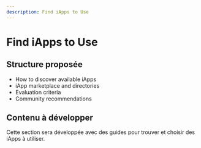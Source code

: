 ```yaml
---
description: Find iApps to Use
---
```


# Find iApps to Use

## Structure proposée

- How to discover available iApps
- iApp marketplace and directories
- Evaluation criteria
- Community recommendations

## Contenu à développer

Cette section sera développée avec des guides pour trouver et choisir des iApps à utiliser. 